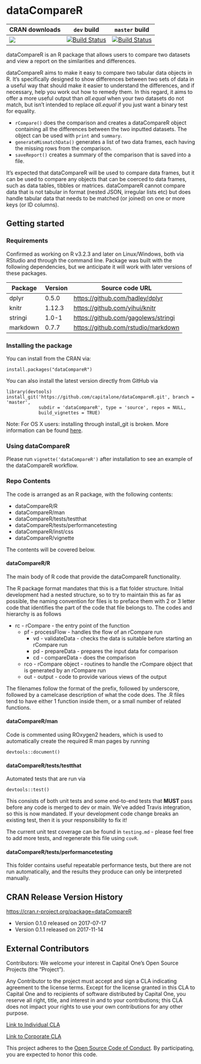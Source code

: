 # dataCompareR

|CRAN downloads|`dev` build|`master` build|
|------|-----|-----|
|[![](https://cranlogs.r-pkg.org/badges/dataCompareR)](http://cran.rstudio.com/web/packages/dataCompareR/index.html) |[![Build Status](https://travis-ci.org/capitalone/dataCompareR.svg?branch=dev)](https://travis-ci.org/capitalone/dataCompareR) | [![Build Status](https://travis-ci.org/capitalone/dataCompareR.svg?branch=master)](https://travis-ci.org/capitalone/dataCompareR)|


dataCompareR is an R package that allows users to compare two datasets and view a report on the similarities and differences. 

dataCompareR aims to make it easy to compare two tabular data objects in R. It’s specifically designed to show differences between two sets of data in a useful way that should make it easier to understand the differences, and if necessary, help you work out how to remedy them. In this regard, it aims to offer a more useful output than *all.equal* when your two datasets do not match, but isn’t intended to replace *all.equal* if you just want a binary test for equality.

- `rCompare()` does the comparison and creates a dataCompareR object containing all the differences between the two inputted datasets. The object can be used with `print` and `summary`.
- `generateMismatchData()` generates a list of two data frames, each having the missing rows from the comparison.
- `saveReport()` creates a summary of the comparison that is saved into a file.

It’s expected that dataCompareR will be used to compare data frames, but it can be used to compare any objects that can be coerced to data frames, such as data tables, tibbles or matrices. dataCompareR cannot compare data that is not tabular in format (nested JSON, irregular lists etc) but does handle tabular data that needs to be matched (or joined) on one or more keys (or ID columns).

## Getting started

### Requirements

Confirmed as working on R v3.2.3 and later on Linux/Windows, both via RStudio and through the command line.
Package was built with the following dependencies, but we anticipate it will work with later versions of these packages.

| Package|Version|Source code URL|
| ---|---|--- |
|dplyr|	0.5.0|	https://github.com/hadley/dplyr |
|knitr|	1.12.3|	https://github.com/yihui/knitr |
|stringi|	1.0-1|	https://github.com/gagolews/stringi |
|markdown|0.7.7|	https://github.com/rstudio/markdown |

### Installing the package

You can install from the CRAN via: 

```{r}
install.packages("dataCompareR")
```

You can also install the latest version directly from GitHub via


```{r}
library(devtools)
install_git('https://github.com/capitalone/dataCompareR.git', branch = 'master',
            subdir = 'dataCompareR', type = 'source', repos = NULL,
            build_vignettes = TRUE)
```

Note: For OS X users: installing through install_git is broken. More information can be found [here](https://github.com/ropensci/git2r/issues/331). 

### Using dataCompareR

Please run `vignette('dataCompareR')` after installation to see an example of the dataCompareR workflow.

### Repo Contents 

The code is arranged as an R package, with the following contents:

- dataCompareR/R
- dataCompareR/man
- dataCompareR/tests/testthat
- dataCompareR/tests/performancetesting
- dataCompareR/inst/css
- dataCompareR/vignette

The contents will be covered below.

#### dataCompareR/R

The main body of R code that provide the dataCompareR functionality.

The R package format mandates that this is a flat folder structure. Initial development had a nested structure, so to try to maintain this as far as possible, the naming convention for files is to preface them with 2 or 3 letter code that identifies the part of the code that file belongs to. The codes and hierarchy is as follows

- rc - rCompare - the entry point of the function
    - pf - processFlow - handles the flow of an rCompare run
        - vd - validateData - checks the data is suitable before starting an rCompare run
        - pd - prepareData - prepares the input data for comparison
        - cd - compareData - does the comparison
    - rco - rCompare object - routines to handle the rCompare object that is generated by an rCompare run
    - out - output - code to provide various views of the output

The filenames follow the format of the prefix, followed by underscore, followed by a camelcase description of what the code does. The .R files tend to have either 1 function inside them, or a small number of related functions.

#### dataCompareR/man 

Code is commented using ROxygen2 headers, which is used to automatically create the required R man pages by running

``devtools::document()``

#### dataCompareR/tests/testthat

Automated tests that are run via 

``devtools::test()``

This consists of both unit tests and some end-to-end tests that **MUST** pass before any code is merged to dev or main. We've added Travis integration, so this is now mandated. If your development code change breaks an existing test, then it is your responsibility to fix it! 

The current unit test coverage can be found in `testing.md` -  please feel free to add more tests, and regenerate this file using `covR`.

#### dataCompareR/tests/performancetesting

This folder contains useful repeatable performance tests, but there are not run automatically, and the results they produce can only be interpreted manually.

## CRAN Release Version History

https://cran.r-project.org/package=dataCompareR

- Version 0.1.0 released on 2017-07-17
- Version 0.1.1 released on 2017-11-14

## External Contributors

Contributors: We welcome your interest in Capital One’s Open Source Projects (the “Project”). 

Any Contributor to the project must accept and sign a CLA indicating agreement to the license terms. Except for the license granted in this CLA to Capital One and to recipients of software distributed by Capital One, you reserve all right, title, and interest in and to your contributions; this CLA does not impact your rights to use your own contributions for any other purpose. 

[Link to Individual CLA](https://docs.google.com/forms/d/19LpBBjykHPox18vrZvBbZUcK6gQTj7qv1O5hCduAZFU/viewform)

[Link to Corporate CLA ](https://docs.google.com/forms/d/e/1FAIpQLSeAbobIPLCVZD_ccgtMWBDAcN68oqbAJBQyDTSAQ1AkYuCp_g/viewform)

This project adheres to the [Open Source Code of Conduct](https://developer.capitalone.com/single/code-of-conduct/). By participating, you are expected to honor this code. 
